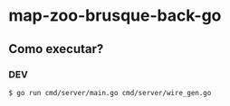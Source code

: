 # map-zoo-brusque-back-go

## Como executar?

### DEV

```shell
$ go run cmd/server/main.go cmd/server/wire_gen.go
```
